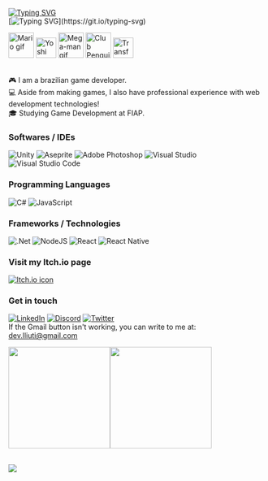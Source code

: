 [![Typing SVG](https://readme-typing-svg.herokuapp.com?font=Pixelify+Sans&size=32&duration=2000&pause=1000&color=0086F7&vCenter=true&repeat=false&random=false&width=435&lines=Hello!+I+am+Lucas)](https://git.io/typing-svg) <br/>
[![Typing SVG](https://readme-typing-svg.herokuapp.com?font=Pixelify+Sans&size=28&duration=2000&pause=1500&color=0086F7&vCenter=true&random=false&width=435&lines=I+am+a+Game+Programmer;I+Started+with+HTML%2C+CSS+%26+JS+;I+Studied+React+%26+Typescript;And+now+with+C%23+and+Unity;I+MAKE+GAMES!)](https://git.io/typing-svg)

<div>
      <img alt="Mario gif" src="https://media.giphy.com/media/12oufCB0MyZ1Go/giphy.gif" width="50"/>
      <img alt="Yoshi gif" src="https://i.giphy.com/OzhU5Yn4bTemY.webp" width="40"/>
      <img alt="Mega-man gif" src="https://blogger.googleusercontent.com/img/b/R29vZ2xl/AVvXsEiXkIOjn-DYJIqSrVfLjplQ3wuJ8KN8Rd0CkB1uL8XPUgGOc64uehS6kXDNwLvLeFpqwEDXqVMVvk3jtIJe7boHxl3BM6tTvJ_-YBf2Ts3X3tcdSjllplMcaBpQxWCaqK20YKKIb9d0CMg/s1600/16+bit+10.gif" width="50"/>
      <img alt="Club Penguin gif" src="https://static.wikia.nocookie.net/clubpenguin/images/9/98/Pinguim_Dan%C3%A7ando.gif/revision/latest/scale-to-width-down/250?cb=20150501180552&path-prefix=pt-br" width="50"/> 
      <img alt="Transformice gif" src="https://steamuserimages-a.akamaihd.net/ugc/535135824202434906/84E9CAFF924E4294D700428AAA60D67CF4F74A77/" width="40"/> 
</div>

<br/>

:video_game: I am a brazilian game developer. <br/>
:computer: Aside from making games, I also have professional experience with web development technologies! <br/>
:mortar_board: Studying Game Development at FIAP.

### Softwares / IDEs
![Unity](https://img.shields.io/badge/unity-%23000000.svg?style=for-the-badge&logo=unity&logoColor=white)
![Aseprite](https://img.shields.io/badge/Aseprite-FFFFFF?style=for-the-badge&logo=Aseprite&logoColor=#7D929E)
![Adobe Photoshop](https://img.shields.io/badge/adobe%20photoshop-%2331A8FF.svg?style=for-the-badge&logo=adobe%20photoshop&logoColor=white)
![Visual Studio](https://img.shields.io/badge/Visual%20Studio-5C2D91.svg?style=for-the-badge&logo=visual-studio&logoColor=white)
![Visual Studio Code](https://img.shields.io/badge/Visual%20Studio%20Code-0078d7.svg?style=for-the-badge&logo=visual-studio-code&logoColor=white)

### Programming Languages
![C#](https://img.shields.io/badge/c%23-%23239120.svg?style=for-the-badge&logo=csharp&logoColor=white)
![JavaScript](https://img.shields.io/badge/javascript-%23323330.svg?style=for-the-badge&logo=javascript&logoColor=%23F7DF1E)

### Frameworks / Technologies
![.Net](https://img.shields.io/badge/.NET-5C2D91?style=for-the-badge&logo=.net&logoColor=white)
![NodeJS](https://img.shields.io/badge/node.js-6DA55F?style=for-the-badge&logo=node.js&logoColor=white)
![React](https://img.shields.io/badge/react-%2320232a.svg?style=for-the-badge&logo=react&logoColor=%2361DAFB)
![React Native](https://img.shields.io/badge/react_native-%2320232a.svg?style=for-the-badge&logo=react&logoColor=%2361DAFB)

### Visit my Itch.io page
[<img alt="Itch.io icon" src="https://img.shields.io/badge/Itch-%23FF0B34.svg?style=for-the-badge&logo=Itch.io&logoColor=white" />](https://lliuti.itch.io/)

### Get in touch

[<img alt="LinkedIn" src="https://img.shields.io/badge/linkedin%20-%230077B5.svg?&style=for-the-badge&logo=linkedin&logoColor=white"/>](https://www.linkedin.com/in/lucas-liuti/)
[<img alt="Discord" src="https://img.shields.io/badge/Discord-5865F2?style=for-the-badge&logo=discord&logoColor=white"/>](https://discord.com/users/474322061595115520)
[<img alt="Twitter" src="https://img.shields.io/badge/Twitter-1DA1F2?style=for-the-badge&logo=twitter&logoColor=white"/>](https://twitter.com/liuti_dev/)
[<img alt="" src="https://img.shields.io/badge/Gmail-D14836?style=for-the-badge&logo=gmail&logoColor=white"/>](mailto:dev.lliuti@gmail.com) <br/>
If the Gmail button isn't working, you can write to me at: dev.lliuti@gmail.com

<div style="display: flex; align-items: center;>
      <a href="https://github.com/lliuti">
        <img height=200 align="center" src="https://streak-stats.demolab.com?user=lliuti&theme=blue-navy&hide_border=true&border_radius=5&card_width=360&hide_longest_streak=true" />
      </a>
      <a href="https://github.com/lliuti">
        <img height=200 align="center" src="https://github-readme-stats.vercel.app/api/top-langs?username=lliuti&layout=compact&hide_border=true&theme=blue_navy&langs_count=8&card_width=320" />
      </a>
</div>

<br/>

![](https://visitor-badge.laobi.icu/badge?page_id=lliuti.lliuti)
